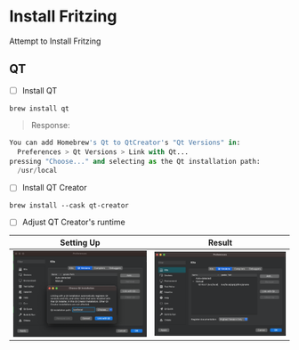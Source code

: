 # Install Fritzing

Attempt to Install Fritzing


## QT

- [ ] Install QT

```
brew install qt
```
> Response:
```python
You can add Homebrew's Qt to QtCreator's "Qt Versions" in:
  Preferences > Qt Versions > Link with Qt...
pressing "Choose..." and selecting as the Qt installation path:
  /usr/local
```

- [ ] Install QT Creator

```
brew install --cask qt-creator
```

- [ ] Adjust QT Creator's runtime


| Setting Up | Result |
|-|-|
| <img src=images/qt-creator-preferences.png widtth='' height='' > </img> | <img src=images/qt-creator-preferences-result.png widtth='' height='' > </img> |

